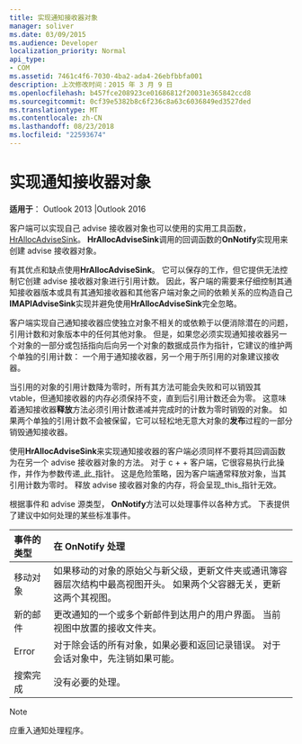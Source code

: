 ```yaml
---
title: 实现通知接收器对象
manager: soliver
ms.date: 03/09/2015
ms.audience: Developer
localization_priority: Normal
api_type:
- COM
ms.assetid: 7461c4f6-7030-4ba2-ada4-26ebfbbfa001
description: 上次修改时间：2015 年 3 月 9 日
ms.openlocfilehash: b457fce208923ce01686812f20031e365842ccd8
ms.sourcegitcommit: 0cf39e5382b8c6f236c8a63c6036849ed3527ded
ms.translationtype: MT
ms.contentlocale: zh-CN
ms.lasthandoff: 08/23/2018
ms.locfileid: "22593674"
---
```

# <a name="implementing-an-advise-sink-object"></a>实现通知接收器对象

  
  
**适用于**： Outlook 2013 |Outlook 2016 
  
客户端可以实现自己 advise 接收器对象也可以使用的实用工具函数， [HrAllocAdviseSink](hrallocadvisesink.md)。 **HrAllocAdviseSink**调用的回调函数的**OnNotify**实现用来创建 advise 接收器对象。 
  
有其优点和缺点使用**HrAllocAdviseSink**。 它可以保存的工作，但它提供无法控制它创建 advise 接收器对象进行引用计数。 因此，客户端的需要来仔细控制其通知接收器版本或具有其通知接收器和其他客户端对象之间的依赖关系的应构造自己**IMAPIAdviseSink**实现并避免使用**HrAllocAdviseSink**完全忽略。 
  
客户端实现自己通知接收器应使独立对象不相关的或依赖于以便消除潜在的问题，引用计数和对象版本中的任何其他对象。 但是，如果您必须实现通知接收器另一个对象的一部分或包括指向后向另一个对象的数据成员作为指针，它建议的维护两个单独的引用计数： 一个用于通知接收器，另一个用于所引用的对象建议接收器。 
  
当引用的对象的引用计数降为零时，所有其方法可能会失败和可以销毁其 vtable，但通知接收器的内存必须保持不变，直到后引用计数还会为零。 这意味着通知接收器**释放**方法必须引用计数递减并完成时的计数为零时销毁的对象。 如果两个单独的引用计数不会被保留，它可以轻松地无意大对象的**发布**过程的一部分销毁通知接收器。 
  
使用**HrAllocAdviseSink**来实现通知接收器的客户端必须同样不要将其回调函数为在另一个 advise 接收器对象的方法。 对于 c + + 客户端，它很容易执行此操作，并作为参数传递_此_指针。 这是危险策略，因为客户端通常释放对象，当其引用计数为零时。 释放 advise 接收器对象的内存，将会呈现_this_指针无效。 
  
根据事件和 advise 源类型， **OnNotify**方法可以处理事件以各种方式。 下表提供了建议中如何处理的某些标准事件。 
  
|**事件的类型**|**在 OnNotify 处理**|
|:-----|:-----|
|移动对象  <br/> |如果移动的对象的原始父与新父级，更新文件夹或通讯簿容器层次结构中最高视图开头。 如果两个父容器无关，更新这两个其视图。  <br/> |
|新的邮件  <br/> |更改通知的一个或多个新邮件到达用户的用户界面。 当前视图中放置的接收文件夹。  <br/> |
|Error  <br/> |对于除会话的所有对象，如果必要和返回记录错误。 对于会话对象中，先注销如果可能。  <br/> |
|搜索完成  <br/> |没有必要的处理。  <br/> |
   
> [!NOTE]
> 应重入通知处理程序。 
  

